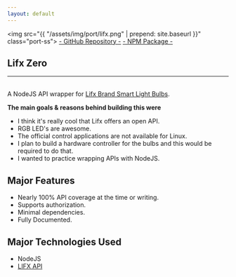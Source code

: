 ```yaml
---
layout: default
---
```


<img src="{{ "/assets/img/port/lifx.png" | prepend: site.baseurl }}" class="port-ss">
<a class="button-full repo-btn" href="https://github.com/matdombrock/lifx-zero" target="_blank">- GitHub Repository -</a>
<a class="button-full demo-btn" href="https://www.npmjs.com/package/@mdombrock/lifx-zero" target="_blank">- NPM Package -</a>
<h2 class="post-title">Lifx Zero</h2>
<hr><br>
A NodeJS API wrapper for <a href="https://www.lifx.com/"  target="_blank">Lifx Brand Smart Light Bulbs</a>.

**The main goals & reasons behind building this were**
* I think it's really cool that Lifx offers an open API.
* RGB LED's are awesome. 
* The official control applications are not available for Linux.
* I plan to build a hardware controller for the bulbs and this would be required to do that.
* I wanted to practice wrapping APIs with NodeJS.

## Major Features
* Nearly 100% API coverage at the time or writing. 
* Supports authorization.
* Minimal dependencies.
* Fully Documented.

## Major Technologies Used
* NodeJS
* <a href="https://api.developer.lifx.com/" target="_blank">LIFX API</a>